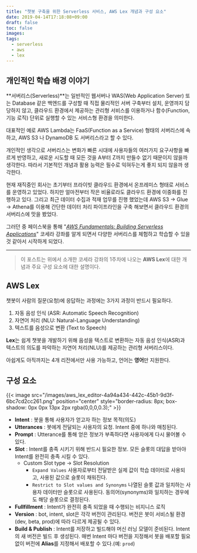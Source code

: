 ```yaml
---
title: "챗봇 구축을 위한 Serverless 서비스, AWS Lex 개념과 구성 요소"
date: 2019-04-14T17:18:08+09:00
draft: false
toc: false
images:
tags:
  - serverless
  - aws
  - lex
---
```

## 개인적인 학습 배경 이야기

**서버리스(Serverless)**는 일반적인 웹서버나 WAS(Web Application Server) 또는 Database 같은 백엔드를 구성할 때 직접 물리적인 서버 구축부터 설치, 운영까지 담당하지 않고, 클라우드 환경에서 제공하는 관리형 서비스를 이용하거나 함수(Function, 기능 로직) 단위로 실행할 수 있는 서비스형 환경을 의미한다.

대표적인 예로 AWS Lambda는 FaaS(Function as a Service) 형태의 서버리스에 속하고, AWS S3 나 DynamoDB 도 서버리스라고 할 수 있다.

개인적인 생각으로 서버리스는 변화가 빠른 시대에 사용자들의 여러가지 요구사항을 빠르게 반영하고, 새로운 시도할 때 모든 것을 A부터 Z까지 만들수 없기 때문이지 않을까 생각한다. 따라서 기본적인 개념과 활용 능력은 필수로 익혀두는게 좋지 되지 않을까 생각한다.  

현재 재직중인 회사는 초기부터 프라이빗 클라우드 환경에서 온프레미스 형태로 서비스를 운영하고 있었다. 하지만 얼마전부터 작은 비율로라도 클라우드 환경에 이중화를 진행하고 있다.
그리고 최근 데이터 수집과 적재 업무를 진행 했었는데 AWS S3 → Glue → Athena를 이용해 간단한 데이터 처리 파이프라인을 구축 해보면서 클라우드 환경의 서버리스에 맛을 봤었다.

그러던 중 페이스북을 통해 "*[AWS Fundamentals: Building Serverless Applications](https://www.coursera.org/learn/aws-fundamentals-building-serverless-applications/home/info)*" 코세라 강좌를 알게 되면서 다양한 서버리스를 체험하고 학습할 수 있을 것 같아서 시작하게 되었다.

----


> 이 포스트는 위에서 소개한 코세라 강좌의 1주차에 나오는 **AWS Lex**에 대한 개념과 주요 구성 요소에 대한 설명이다.

## AWS Lex

챗봇이 사람의 질문(요청)에 응답하는 과정에는 3가지 과정이 반드시 필요하다.

1. 자동 음성 인식 (ASR: Automatic Speech Recognition)
2. 자연어 처리 (NLU: Natural-Language Understanding)
3. 텍스트를 음성으로 변환 (Text to Speech)

**Lex**는 쉽게 챗봇을 개발하기 위해 음성을 텍스트로 변환하는 자동 음성 인식(ASR)과 텍스트의 의도를 파악하는 자연어 처리(NLU)를 제공하는 관리형 서버리스이다.

아쉽게도 아직까지는 4개 리전에서만 사용 가능하고, 언어는 **영어**만 지원한다. 

## 구성 요소

{{< image src="/images/aws_lex_editor-4a94a434-442c-45b1-9d3f-6bc7cd2cc261.png" position="center" style="border-radius: 8px; box-shadow: 0px 0px 13px 2px rgba(0,0,0,0.3);" >}}


- **Intent** : 봇을 통해 사용자가 얻고자 하는 정보 목적(의도)
- **Utterances** : 봇에게 전달되는 사용자의 요청. Intent 중에 하나와 매칭된다.
- **Prompt** : Utterance를 통해 얻은 정보가 부족하다면 사용자에게 다시 물어볼 수 있다.
- **Slot** : Intent를 충족 시키기 위해 반드시 필요한 정보. 모든 슬롯의 대답을 받아야 Intent를 완전히 충족 시킬 수 있다.
    - Custom Slot type → Slot Resolution
        - `Expand Values` 사용자로부터 전달받은 실제 값이 학습 데이터로 사용되고, 사용된 값으로 슬롯이 채워진다.
        - `Restrict to Slot values and Synonyms` 나열된 슬롯 값과 일치하는 사용자 데이터만 슬롯으로 사용된다. 동의어(synonyms)와 일치하는 경우에도 해당 슬롯으로 결정된다.
- **Fullfillment** : Intent가 완전히 충족 되었을 때 수행되는 비지니스 로직
- **Version** : bot, intent, slot은 각각 버전이 관리된다. 버전은 봇이 서비스될 환경(dev, beta, prod)에 따라 다르게 제공될 수 있다.
- **Build & Publish** : Intent를 저장하고 빌드해야 머신 러닝 모델이 준비된다.  Intent의 새 버전은 빌드 후 생성된다. 매번 Intent 마다 버전을 지정해서 봇을 배포할 필요없이 버전에 **Alias**를 지정해서 배포할 수 있다.(예: `prod`)
